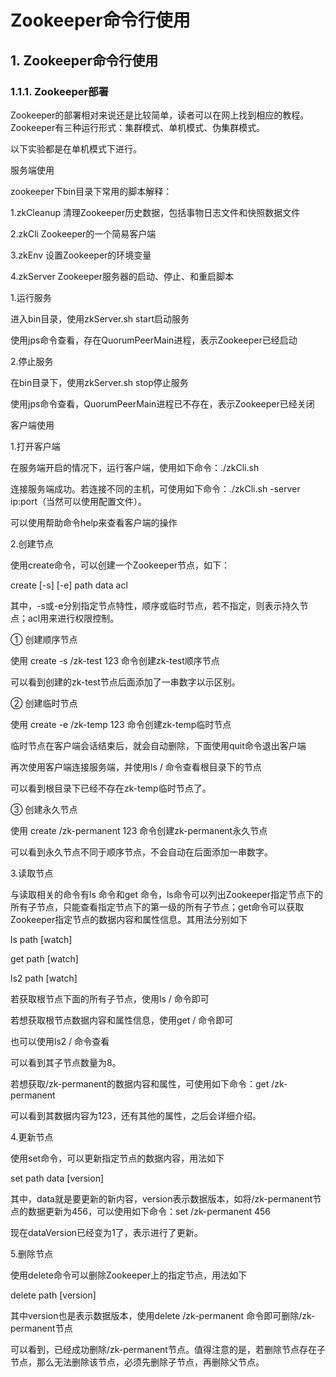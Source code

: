 # Zookeeper命令行使用

## 1. Zookeeper命令行使用 <a id="zookeeper&#x547D;&#x4EE4;&#x884C;&#x4F7F;&#x7528;"></a>

### 1.1.1. Zookeeper部署 <a id="zookeeper&#x90E8;&#x7F72;"></a>

Zookeeper的部署相对来说还是比较简单，读者可以在网上找到相应的教程。Zookeeper有三种运行形式：集群模式、单机模式、伪集群模式。

以下实验都是在单机模式下进行。

服务端使用

zookeeper下bin目录下常用的脚本解释：

1.zkCleanup 清理Zookeeper历史数据，包括事物日志文件和快照数据文件

2.zkCli Zookeeper的一个简易客户端

3.zkEnv 设置Zookeeper的环境变量

4.zkServer Zookeeper服务器的启动、停止、和重启脚本

1.运行服务

进入bin目录，使用zkServer.sh start启动服务

使用jps命令查看，存在QuorumPeerMain进程，表示Zookeeper已经启动

2.停止服务

在bin目录下，使用zkServer.sh stop停止服务

使用jps命令查看，QuorumPeerMain进程已不存在，表示Zookeeper已经关闭

客户端使用

1.打开客户端

在服务端开启的情况下，运行客户端，使用如下命令：./zkCli.sh

连接服务端成功。若连接不同的主机，可使用如下命令：./zkCli.sh -server ip:port（当然可以使用配置文件）。

可以使用帮助命令help来查看客户端的操作

2.创建节点

使用create命令，可以创建一个Zookeeper节点，如下：

create \[-s\] \[-e\] path data acl

其中，-s或-e分别指定节点特性，顺序或临时节点，若不指定，则表示持久节点；acl用来进行权限控制。

① 创建顺序节点

使用 create -s /zk-test 123 命令创建zk-test顺序节点

可以看到创建的zk-test节点后面添加了一串数字以示区别。

② 创建临时节点

使用 create -e /zk-temp 123 命令创建zk-temp临时节点

临时节点在客户端会话结束后，就会自动删除，下面使用quit命令退出客户端

再次使用客户端连接服务端，并使用ls / 命令查看根目录下的节点

可以看到根目录下已经不存在zk-temp临时节点了。

③ 创建永久节点

使用 create /zk-permanent 123 命令创建zk-permanent永久节点

可以看到永久节点不同于顺序节点，不会自动在后面添加一串数字。

3.读取节点

与读取相关的命令有ls 命令和get 命令，ls命令可以列出Zookeeper指定节点下的所有子节点，只能查看指定节点下的第一级的所有子节点；get命令可以获取Zookeeper指定节点的数据内容和属性信息。其用法分别如下

ls path \[watch\]

get path \[watch\]

ls2 path \[watch\]

若获取根节点下面的所有子节点，使用ls / 命令即可

若想获取根节点数据内容和属性信息，使用get / 命令即可

也可以使用ls2 / 命令查看

可以看到其子节点数量为8。

若想获取/zk-permanent的数据内容和属性，可使用如下命令：get /zk-permanent

可以看到其数据内容为123，还有其他的属性，之后会详细介绍。

4.更新节点

使用set命令，可以更新指定节点的数据内容，用法如下

set path data \[version\]

其中，data就是要更新的新内容，version表示数据版本，如将/zk-permanent节点的数据更新为456，可以使用如下命令：set /zk-permanent 456

现在dataVersion已经变为1了，表示进行了更新。

5.删除节点

使用delete命令可以删除Zookeeper上的指定节点，用法如下

delete path \[version\]

其中version也是表示数据版本，使用delete /zk-permanent 命令即可删除/zk-permanent节点

可以看到，已经成功删除/zk-permanent节点。值得注意的是，若删除节点存在子节点，那么无法删除该节点，必须先删除子节点，再删除父节点。

